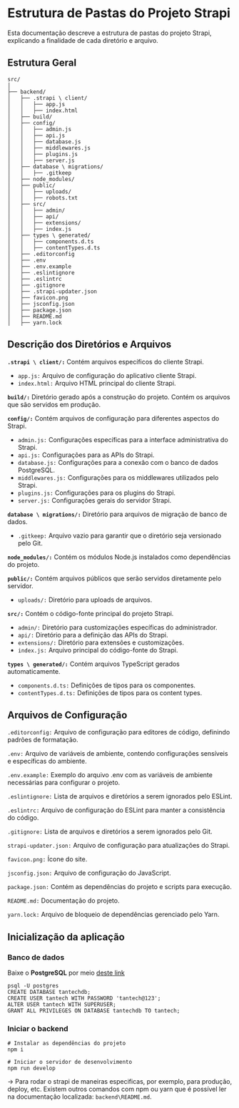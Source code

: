 # Estrutura de Pastas do Projeto Strapi

Esta documentação descreve a estrutura de pastas do projeto Strapi, explicando a finalidade de cada diretório e arquivo.

## Estrutura Geral

```plaintext
src/
│
├── backend/
│   ├── .strapi \ client/
│   │   ├── app.js
│   │   ├── index.html
│   ├── build/
│   ├── config/
│   │   ├── admin.js
│   │   ├── api.js
│   │   ├── database.js
│   │   ├── middlewares.js
│   │   ├── plugins.js
│   │   ├── server.js
│   ├── database \ migrations/
│   │   ├── .gitkeep
│   ├── node_modules/
│   ├── public/
│   │   ├── uploads/
│   │   ├── robots.txt
│   ├── src/
│   │   ├── admin/
│   │   ├── api/
│   │   ├── extensions/
│   │   ├── index.js
│   ├── types \ generated/
│   │   ├── components.d.ts
│   │   ├── contentTypes.d.ts
│   ├── .editorconfig
│   ├── .env
│   ├── .env.example
│   ├── .eslintignore
│   ├── .eslintrc
│   ├── .gitignore
│   ├── .strapi-updater.json
│   ├── favicon.png
│   ├── jsconfig.json
│   ├── package.json
│   ├── README.md
│   ├── yarn.lock
```

## Descrição dos Diretórios e Arquivos
**`.strapi \ client/:`** Contém arquivos específicos do cliente Strapi.
- `app.js:` Arquivo de configuração do aplicativo cliente Strapi.
- `index.html:` Arquivo HTML principal do cliente Strapi.

**`build/:`** Diretório gerado após a construção do projeto. Contém os arquivos que são servidos em produção.

**`config/:`** Contém arquivos de configuração para diferentes aspectos do Strapi.
- `admin.js:` Configurações específicas para a interface administrativa do Strapi.
- ``api.js:`` Configurações para as APIs do Strapi.
- ``database.js:`` Configurações para a conexão com o banco de dados PostgreSQL.
- ``middlewares.js:`` Configurações para os middlewares utilizados pelo Strapi.
- ``plugins.js:`` Configurações para os plugins do Strapi.
- ``server.js:`` Configurações gerais do servidor Strapi.

**``database \ migrations/:``** Diretório para arquivos de migração de banco de dados.
- ``.gitkeep:`` Arquivo vazio para garantir que o diretório seja versionado pelo Git.

**``node_modules/:``** Contém os módulos Node.js instalados como dependências do projeto.

**``public/:``** Contém arquivos públicos que serão servidos diretamente pelo servidor.
- ``uploads/:`` Diretório para uploads de arquivos.

**``src/:``** Contém o código-fonte principal do projeto Strapi.
- ``admin/:`` Diretório para customizações específicas do administrador.
- ``api/:`` Diretório para a definição das APIs do Strapi.
- ``extensions/:`` Diretório para extensões e customizações.
- ``index.js:`` Arquivo principal do código-fonte do Strapi.

**``types \ generated/:``** Contém arquivos TypeScript gerados automaticamente.
- ``components.d.ts:`` Definições de tipos para os componentes.
- ``contentTypes.d.ts:`` Definições de tipos para os content types.

## Arquivos de Configuração
``.editorconfig:`` Arquivo de configuração para editores de código, definindo padrões de formatação.

``.env:`` Arquivo de variáveis de ambiente, contendo configurações sensíveis e específicas do ambiente.

``.env.example:`` Exemplo do arquivo .env com as variáveis de ambiente necessárias para configurar o projeto.

``.eslintignore:`` Lista de arquivos e diretórios a serem ignorados pelo ESLint.

``.eslintrc:`` Arquivo de configuração do ESLint para manter a consistência do código.

``.gitignore:`` Lista de arquivos e diretórios a serem ignorados pelo Git.

``strapi-updater.json:`` Arquivo de configuração para atualizações do Strapi.

``favicon.png:`` Ícone do site.

``jsconfig.json:`` Arquivo de configuração do JavaScript.

``package.json:`` Contém as dependências do projeto e scripts para execução.

``README.md:`` Documentação do projeto.

``yarn.lock:`` Arquivo de bloqueio de dependências gerenciado pelo Yarn.

## Inicialização da aplicação

### Banco de dados
Baixe o **PostgreSQL** por meio [deste link](https://www.enterprisedb.com/downloads/postgres-postgresql-downloads)

```plaintext
psql -U postgres
CREATE DATABASE tantechdb;
CREATE USER tantech WITH PASSWORD 'tantech@123';
ALTER USER tantech WITH SUPERUSER;
GRANT ALL PRIVILEGES ON DATABASE tantechdb TO tantech;
```

### Iniciar o backend

```plaintext
# Instalar as dependências do projeto
npm i

# Iniciar o servidor de desenvolvimento
npm run develop
```
-> Para rodar o strapi de maneiras especificas, por exemplo, para produção, deploy, etc. Existem outros comandos com npm ou yarn que é possível ler na documentação localizada: `backend\README.md`.